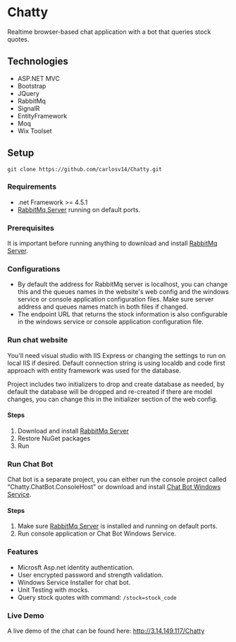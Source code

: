 # Chatty
Realtime browser-based chat application with a bot that queries stock quotes.

## Technologies
* ASP.NET MVC
* Bootstrap
* JQuery
* RabbitMq
* SignalR
* EntityFramework
* Moq
* Wix Toolset

## Setup
`git clone https://github.com/carlosv14/Chatty.git`

### Requirements
* .net Framework >= 4.5.1
* [RabbitMq Server](https://www.rabbitmq.com/download.html) running on default ports.

### Prerequisites
It is important before running anything to download and install [RabbitMq Server](https://www.rabbitmq.com/download.html).

### Configurations
* By default the address for RabbitMq server is localhost, you can change this and the queues names in the website's web config and the windows service or console application configuration files. Make sure server address and queues names match in both files if changed.
* The endpoint URL that returns the stock information is also configurable in the windows service or console application configuration file.

### Run chat website
You'll need visual studio with IIS Express or changing the settings to run on local IIS if desired. Default connection string is using localdb and code first approach with entity framework was used for the database. 

Project includes two initializers to drop and create database as needed, by default the database will be dropped and re-created if there are model changes, you can change this in the initializer section of the web config.

#### Steps
1) Download and install [RabbitMq Server](https://www.rabbitmq.com/download.html)
2) Restore NuGet packages
3) Run

### Run Chat Bot
Chat bot is a separate project, you can either run the console project called "Chatty.ChatBot.ConsoleHost" or download and install [Chat Bot Windows Service](https://drive.google.com/file/d/1HMag2ydp4c6IM4gt8sL2IrfnZk5tCLfO/view?usp=sharing).

#### Steps
1) Make sure [RabbitMq Server](https://www.rabbitmq.com/download.html) is installed and running on default ports.
2) Run console application or Chat Bot Windows Service.

### Features
* Microsft Asp.net identity authentication.
* User encrypted password and strength validation.
* Windows Service Installer for chat bot.
* Unit Testing with mocks.
* Query stock quotes with command: `/stock=stock_code`

### Live Demo
A live demo of the chat can be found here: http://3.14.149.117/Chatty
